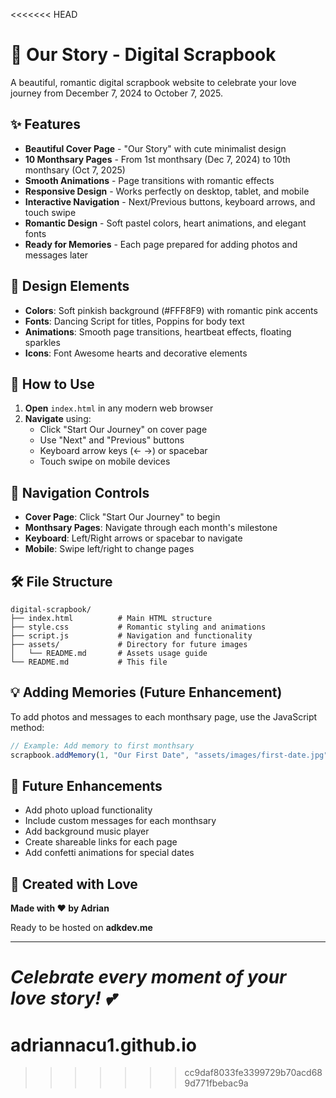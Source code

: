 <<<<<<< HEAD
# 💖 Our Story - Digital Scrapbook

A beautiful, romantic digital scrapbook website to celebrate your love journey from December 7, 2024 to October 7, 2025.

## ✨ Features

- **Beautiful Cover Page** - "Our Story" with cute minimalist design
- **10 Monthsary Pages** - From 1st monthsary (Dec 7, 2024) to 10th monthsary (Oct 7, 2025)
- **Smooth Animations** - Page transitions with romantic effects
- **Responsive Design** - Works perfectly on desktop, tablet, and mobile
- **Interactive Navigation** - Next/Previous buttons, keyboard arrows, and touch swipe
- **Romantic Design** - Soft pastel colors, heart animations, and elegant fonts
- **Ready for Memories** - Each page prepared for adding photos and messages later

## 🎨 Design Elements

- **Colors**: Soft pinkish background (#FFF8F9) with romantic pink accents
- **Fonts**: Dancing Script for titles, Poppins for body text
- **Animations**: Smooth page transitions, heartbeat effects, floating sparkles
- **Icons**: Font Awesome hearts and decorative elements

## 🚀 How to Use

1. **Open** `index.html` in any modern web browser
2. **Navigate** using:
   - Click "Start Our Journey" on cover page
   - Use "Next" and "Previous" buttons
   - Keyboard arrow keys (← →) or spacebar
   - Touch swipe on mobile devices

## 📱 Navigation Controls

- **Cover Page**: Click "Start Our Journey" to begin
- **Monthsary Pages**: Navigate through each month's milestone
- **Keyboard**: Left/Right arrows or spacebar to navigate
- **Mobile**: Swipe left/right to change pages

## 🛠️ File Structure

```
digital-scrapbook/
├── index.html          # Main HTML structure
├── style.css           # Romantic styling and animations
├── script.js           # Navigation and functionality
├── assets/             # Directory for future images
│   └── README.md       # Assets usage guide
└── README.md           # This file
```

## 💡 Adding Memories (Future Enhancement)

To add photos and messages to each monthsary page, use the JavaScript method:

```javascript
// Example: Add memory to first monthsary
scrapbook.addMemory(1, "Our First Date", "assets/images/first-date.jpg", "The day our story began ❤️");
```

## 🌟 Future Enhancements

- Add photo upload functionality
- Include custom messages for each monthsary
- Add background music player
- Create shareable links for each page
- Add confetti animations for special dates

## 💝 Created with Love

**Made with ❤️ by Adrian**

Ready to be hosted on **adkdev.me**

---

*Celebrate every moment of your love story! 💕*
=======
# adriannacu1.github.io
>>>>>>> cc9daf8033fe3399729b70acd689d771fbebac9a
